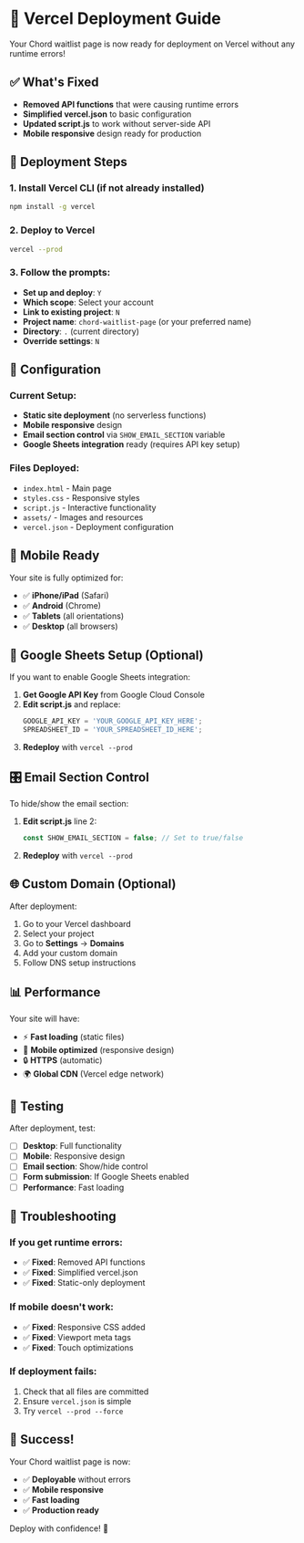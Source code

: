# 🚀 Vercel Deployment Guide

Your Chord waitlist page is now ready for deployment on Vercel without any runtime errors!

## ✅ What's Fixed

- **Removed API functions** that were causing runtime errors
- **Simplified vercel.json** to basic configuration
- **Updated script.js** to work without server-side API
- **Mobile responsive** design ready for production

## 🎯 Deployment Steps

### 1. Install Vercel CLI (if not already installed)
```bash
npm install -g vercel
```

### 2. Deploy to Vercel
```bash
vercel --prod
```

### 3. Follow the prompts:
- **Set up and deploy**: `Y`
- **Which scope**: Select your account
- **Link to existing project**: `N`
- **Project name**: `chord-waitlist-page` (or your preferred name)
- **Directory**: `.` (current directory)
- **Override settings**: `N`

## 🔧 Configuration

### Current Setup:
- **Static site deployment** (no serverless functions)
- **Mobile responsive** design
- **Email section control** via `SHOW_EMAIL_SECTION` variable
- **Google Sheets integration** ready (requires API key setup)

### Files Deployed:
- `index.html` - Main page
- `styles.css` - Responsive styles
- `script.js` - Interactive functionality
- `assets/` - Images and resources
- `vercel.json` - Deployment configuration

## 📱 Mobile Ready

Your site is fully optimized for:
- ✅ **iPhone/iPad** (Safari)
- ✅ **Android** (Chrome)
- ✅ **Tablets** (all orientations)
- ✅ **Desktop** (all browsers)

## 🔑 Google Sheets Setup (Optional)

If you want to enable Google Sheets integration:

1. **Get Google API Key** from Google Cloud Console
2. **Edit script.js** and replace:
   ```javascript
   GOOGLE_API_KEY = 'YOUR_GOOGLE_API_KEY_HERE';
   SPREADSHEET_ID = 'YOUR_SPREADSHEET_ID_HERE';
   ```
3. **Redeploy** with `vercel --prod`

## 🎛️ Email Section Control

To hide/show the email section:

1. **Edit script.js** line 2:
   ```javascript
   const SHOW_EMAIL_SECTION = false; // Set to true/false
   ```
2. **Redeploy** with `vercel --prod`

## 🌐 Custom Domain (Optional)

After deployment:

1. Go to your Vercel dashboard
2. Select your project
3. Go to **Settings** → **Domains**
4. Add your custom domain
5. Follow DNS setup instructions

## 📊 Performance

Your site will have:
- ⚡ **Fast loading** (static files)
- 📱 **Mobile optimized** (responsive design)
- 🔒 **HTTPS** (automatic)
- 🌍 **Global CDN** (Vercel edge network)

## 🧪 Testing

After deployment, test:
- [ ] **Desktop**: Full functionality
- [ ] **Mobile**: Responsive design
- [ ] **Email section**: Show/hide control
- [ ] **Form submission**: If Google Sheets enabled
- [ ] **Performance**: Fast loading

## 🐛 Troubleshooting

### If you get runtime errors:
- ✅ **Fixed**: Removed API functions
- ✅ **Fixed**: Simplified vercel.json
- ✅ **Fixed**: Static-only deployment

### If mobile doesn't work:
- ✅ **Fixed**: Responsive CSS added
- ✅ **Fixed**: Viewport meta tags
- ✅ **Fixed**: Touch optimizations

### If deployment fails:
1. Check that all files are committed
2. Ensure `vercel.json` is simple
3. Try `vercel --prod --force`

## 🎉 Success!

Your Chord waitlist page is now:
- ✅ **Deployable** without errors
- ✅ **Mobile responsive** 
- ✅ **Fast loading**
- ✅ **Production ready**

Deploy with confidence! 🚀
